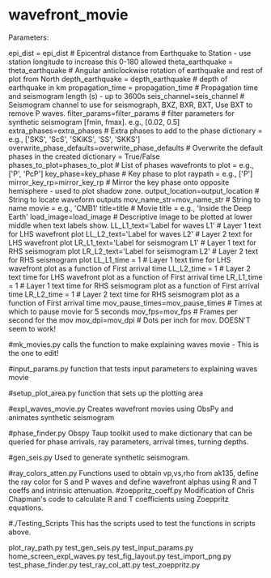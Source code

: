 # wavefront_movie

Parameters:

epi_dist = epi_dist                             # Epicentral distance from Earthquake to Station - use station longitude to increase this 0-180 allowed
theta_earthquake = theta_earthquake             # Angular anticlockwise rotation of earthquake and rest of plot from North
depth_earthquake = depth_earthquake                    # depth of earthquake in km
propagation_time = propagation_time                  # Propagation time and seismogram length (s) - up to 3600s
seis_channel=seis_channel                      # Seismogram channel to use for seismograph, BXZ, BXR, BXT, Use BXT to remove P waves.
filter_params=filter_params                     # filter parameters for synthetic seismogram [fmin, fmax]. e.g., [0.02, 0.5]
extra_phases=extra_phases                       # Extra phases to add to the phase dictionary = e.g., ['SKS', 'ScS', 'SKiKS', 'SS', 'SKKS']
overwrite_phase_defaults=overwrite_phase_defaults # Overwrite the default phases in the created dictionary = True/False
phases_to_plot=phases_to_plot                     # List of phases wavefronts to plot = e.g., ['P', 'PcP']
key_phase=key_phase                               # Key phase to plot raypath = e.g., ['P']
mirror_key_rp=mirror_key_rp                      # Mirror the key phase onto opposite hemisphere - used to plot shadow zone.
output_location=output_location                 # String to locate waveform outputs
mov_name_str=mov_name_str                        # String to name movie = e.g., 'CMB1'
title=title                                     # Movie title = e.g., 'Inside the Deep Earth'
load_image=load_image                          # Descriptive image to be plotted at lower middle when text labels show.
LL_L1_text='Label for waves L1'                # Layer 1 text for LHS wavefront plot
LL_L2_text='Label for waves L2'                # Layer 2 text for LHS wavefront plot
LR_L1_text='Label for seismogram L1'           # Layer 1 text for RHS seismogram plot
LR_L2_text='Label for seismogram L2'           # Layer 2 text for RHS seismogram plot
LL_L1_time = 1                                  # Layer 1 text time for LHS wavefront plot as a function of First arrival time
LL_L2_time = 1                                  # Layer 2 text time for LHS wavefront plot as a function of First arrival time
LR_L1_time = 1                                  # Layer 1 text time for RHS seismogram plot as a function of First arrival time
LR_L2_time = 1                                  # Layer 2 text time for RHS seismogram plot as a function of First arrival time
mov_pause_times=mov_pause_times             # Times at which to pause movie for 5 seconds
mov_fps=mov_fps                                 # Frames per second for the mov
mov_dpi=mov_dpi                                 # Dots per inch for mov. DOESN'T seem to work!


#mk_movies.py
calls the function to make explaining waves movie - This is the one to edit!

#input_params.py
function that tests input parameters to explaining waves movie

#setup_plot_area.py
function that sets up the plotting area

#expl_waves_movie.py
Creates wavefront movies using ObsPy and animates synthetic seismogram

#phase_finder.py
Obspy Taup toolkit used to make dictionary that can be queried for phase arrivals, ray parameters, arrival times, turning depths.

#gen_seis.py
Used to generate synthetic seismogram.

#ray_colors_atten.py
Functions used to obtain vp,vs,rho from ak135, define the ray color for S and P waves and define wavefront alphas using R and T coeffs and intrinsic attenuation.
#zoeppritz_coeff.py
Modification of Chris Chapman's code to calculate R and T coefficients using Zoeppritz equations.

#./Testing_Scripts
This has the scripts used to test the functions in scripts above.

plot_ray_path.py
test_gen_seis.py
test_input_params.py
home_screen_expl_waves.py
test_fig_layout.py
test_import_png.py
test_phase_finder.py
test_ray_col_att.py
test_zoeppritz.py